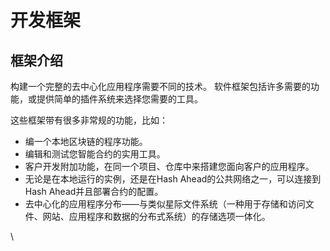 # 开发框架

## 框架介绍

构建一个完整的去中心化应用程序需要不同的技术。 软件框架包括许多需要的功能，或提供简单的插件系统来选择您需要的工具。

这些框架带有很多非常规的功能，比如：

* 编一个本地区块链的程序功能。
* 编辑和测试您智能合约的实用工具。
* 客户开发附加功能，在同一个项目、仓库中来搭建您面向客户的应用程序。
* 无论是在本地运行的实例，还是在Hash Ahead的公共网络之一，可以连接到Hash Ahead并且部署合约的配置。
* 去中心化的应用程序分布——与类似星际文件系统（一种用于存储和访问文件、网站、应用程序和数据的分布式系统）的存储选项一体化。

\
